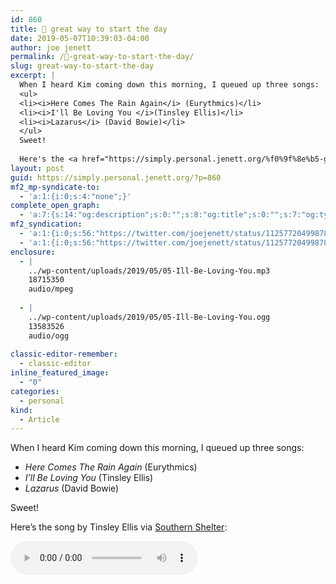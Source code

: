 ```yaml
---
id: 860
title: 🎵 great way to start the day
date: 2019-05-07T10:39:03-04:00
author: joe jenett
permalink: /🎵-great-way-to-start-the-day/
slug: great-way-to-start-the-day
excerpt: |
  When I heard Kim coming down this morning, I queued up three songs:
  <ul>
  <li><i>Here Comes The Rain Again</i> (Eurythmics)</li>
  <li><i>I'll Be Loving You </i>(Tinsley Ellis)</li>
  <li><i>Lazarus</i> (David Bowie)</li>
  </ul>
  Sweet!
  
  Here's the <a href="https://simply.personal.jenett.org/%f0%9f%8e%b5-great-way-to-start-the-day/">song</a> by Tinsley Ellis via <a href="http://southernshelter.com/2011/02/tinsley-ellis-smiths-olde-bar-11201/">Southern Shelter</a>:
layout: post
guid: https://simply.personal.jenett.org/?p=860
mf2_mp-syndicate-to:
  - 'a:1:{i:0;s:4:"none";}'
complete_open_graph:
  - 'a:7:{s:14:"og:description";s:0:"";s:8:"og:title";s:0:"";s:7:"og:type";s:0:"";s:12:"twitter:card";s:7:"summary";s:15:"twitter:creator";s:0:"";s:19:"twitter:description";s:0:"";s:8:"og:image";s:0:"";}'
mf2_syndication:
  - 'a:1:{i:0;s:56:"https://twitter.com/joejenett/status/1125772049987846144";}'
  - 'a:1:{i:0;s:56:"https://twitter.com/joejenett/status/1125772049987846144";}'
enclosure:
  - |
    ../wp-content/uploads/2019/05/05-Ill-Be-Loving-You.mp3
    18715350
    audio/mpeg
    
  - |
    ../wp-content/uploads/2019/05/05-Ill-Be-Loving-You.ogg
    13583526
    audio/ogg
    
classic-editor-remember:
  - classic-editor
inline_featured_image:
  - "0"
categories:
  - personal
kind:
  - Article
---
```

When I heard Kim coming down this morning, I queued up three songs:

  * _Here Comes The Rain Again_ (Eurythmics)
  * _I’ll Be Loving You_ (Tinsley Ellis)
  * _Lazarus_ (David Bowie)

Sweet!

Here’s the song by Tinsley Ellis via [Southern Shelter](http://southernshelter.com/):

<audio controls><source src="../wp-content/uploads/2019/05/05-Ill-Be-Loving-You.mp3" type="audio/mp3"><source src="../wp-content/uploads/2019/05/05-Ill-Be-Loving-You.ogg" type="audio/ogg"></audio>